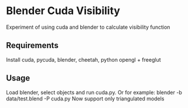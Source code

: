 Blender Cuda Visibility
=======================

Experiment of using cuda and blender to calculate visibility function

Requirements
-----

Install cuda, pycuda, blender, cheetah, python opengl + freeglut

Usage
-----

Load blender, select objects and run cuda.py. Or for example: blender -b data/test.blend  -P cuda.py
Now support only triangulated models
